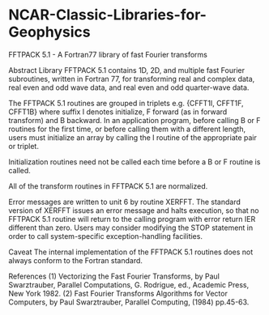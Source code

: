 # NCAR-Classic-Libraries-for-Geophysics

FFTPACK 5.1 - A Fortran77 library of fast Fourier transforms 

Abstract
Library FFTPACK 5.1 contains 1D, 2D, and multiple fast Fourier subroutines, 
written in Fortran 77, for transforming real and complex data, real even and 
odd wave data, and real even and odd quarter-wave data. 

The FFTPACK 5.1 routines are grouped in triplets e.g. {CFFT1I, CFFT1F, CFFT1B} 
where suffix I denotes initialize, F forward (as in forward transform) and B backward. 
In an application program, before calling B or F routines for the first time, or before 
calling them with a different length, users must initialize an array by calling the 
I routine of the appropriate pair or triplet. 

Initialization routines need not be called each time before a B or F routine is called.

All of the transform routines in FFTPACK 5.1 are normalized.

Error messages are written to unit 6 by routine XERFFT. The standard version of XERFFT 
issues an error message and halts execution, so that no FFTPACK 5.1 routine will return 
to the calling program with error return IER different than zero. Users may consider 
modifying the STOP statement in order to call system-specific 
exception-handling facilities.

Caveat
The internal implementation of the FFTPACK 5.1 routines does not always conform to the Fortran standard.

References
(1) Vectorizing the Fast Fourier Transforms, by Paul Swarztrauber, Parallel Computations, G. Rodrigue, 
     ed., Academic Press, New York 1982.
(2) Fast Fourier Transforms Algorithms for Vector Computers, 
    by Paul Swarztrauber, Parallel Computing, (1984) pp.45-63.
